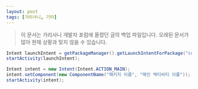 ```yaml
---
layout: post
tags: [가리사니, 기타]
---
```


> 이 문서는 가리사니 개발자 포럼에 올렸던 글의 백업 파일입니다.
오래된 문서가 많아 현재 상황과 맞지 않을 수 있습니다.


``` java
Intent launchIntent = getPackageManager().getLaunchIntentForPackage("com.package.address");
startActivity(launchIntent);

Intent intent = new Intent(Intent.ACTION_MAIN);
intent.setComponent(new ComponentName("패키지 이름", "메인 엑티비티 이름"));
startActivity(intent);
```